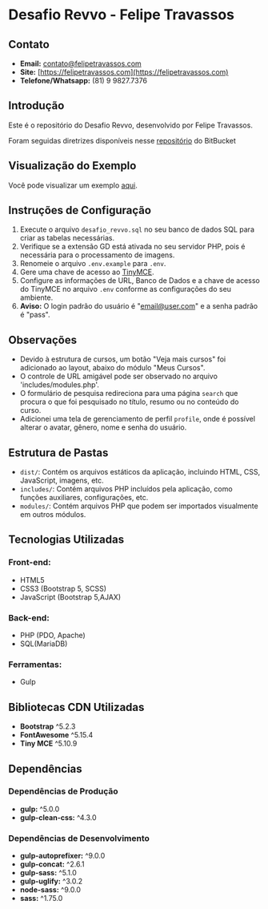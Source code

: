 # Desafio Revvo - Felipe Travassos

## Contato

- **Email:** contato@felipetravassos.com
- **Site:** [https://felipetravassos.com](https://felipetravassos.com)
- **Telefone/Whatsapp:** (81) 9 9827.7376

## Introdução

Este é o repositório do Desafio Revvo, desenvolvido por Felipe Travassos.

Foram seguidas diretrizes disponíveis nesse [repositório](https://bitbucket.org/leolearningbrasil/desafio-revvo) do BitBucket

## Visualização do Exemplo

Você pode visualizar um exemplo [aqui](https://desafiorevvo.felipetravassos.com).

## Instruções de Configuração

1. Execute o arquivo `desafio_revvo.sql` no seu banco de dados SQL para criar as tabelas necessárias.
2. Verifique se a extensão GD está ativada no seu servidor PHP, pois é necessária para o processamento de imagens.
3. Renomeie o arquivo `.env.example` para  `.env`.
4. Gere uma chave de acesso ao [TinyMCE](https://www.tiny.cloud).
5. Configure as informações de URL, Banco de Dados e a chave de acesso do TinyMCE no arquivo `.env` conforme as configurações do seu ambiente.
6. **Aviso:** O login padrão do usuário é "email@user.com" e a senha padrão é "pass".

## Observações

- Devido à estrutura de cursos, um botão "Veja mais cursos" foi adicionado ao layout, abaixo do módulo "Meus Cursos".
- O controle de URL amigável pode ser observado no arquivo 'includes/modules.php'.
- O formulário de pesquisa redireciona para uma página `search` que procura o que foi pesquisado no título, resumo ou no conteúdo do curso.
- Adicionei uma tela de gerenciamento de perfil `profile`, onde é possível alterar o avatar, gênero, nome e senha do usuário.

## Estrutura de Pastas

- `dist/`: Contém os arquivos estáticos da aplicação, incluindo HTML, CSS, JavaScript, imagens, etc.
- `includes/`: Contém arquivos PHP incluídos pela aplicação, como funções auxiliares, configurações, etc.
- `modules/`: Contém arquivos PHP que podem ser importados visualmente em outros módulos.

## Tecnologias Utilizadas

### Front-end:
- HTML5
- CSS3 (Bootstrap 5, SCSS)
- JavaScript (Bootstrap 5,AJAX)

### Back-end:
- PHP (PDO, Apache)
- SQL(MariaDB)

### Ferramentas:
- Gulp

## Bibliotecas CDN Utilizadas

- **Bootstrap** ^5.2.3
- **FontAwesome** ^5.15.4
- **Tiny MCE** ^5.10.9

## Dependências

### Dependências de Produção

- **gulp:** ^5.0.0
- **gulp-clean-css:** ^4.3.0

### Dependências de Desenvolvimento

- **gulp-autoprefixer:** ^9.0.0
- **gulp-concat:** ^2.6.1
- **gulp-sass:** ^5.1.0
- **gulp-uglify:** ^3.0.2
- **node-sass:** ^9.0.0
- **sass:** ^1.75.0
